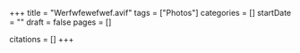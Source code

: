 +++
title = "Werfwfewefwef.avif"
tags = ["Photos"]
categories = []
startDate = ""
draft = false
pages = []

citations = []
+++
